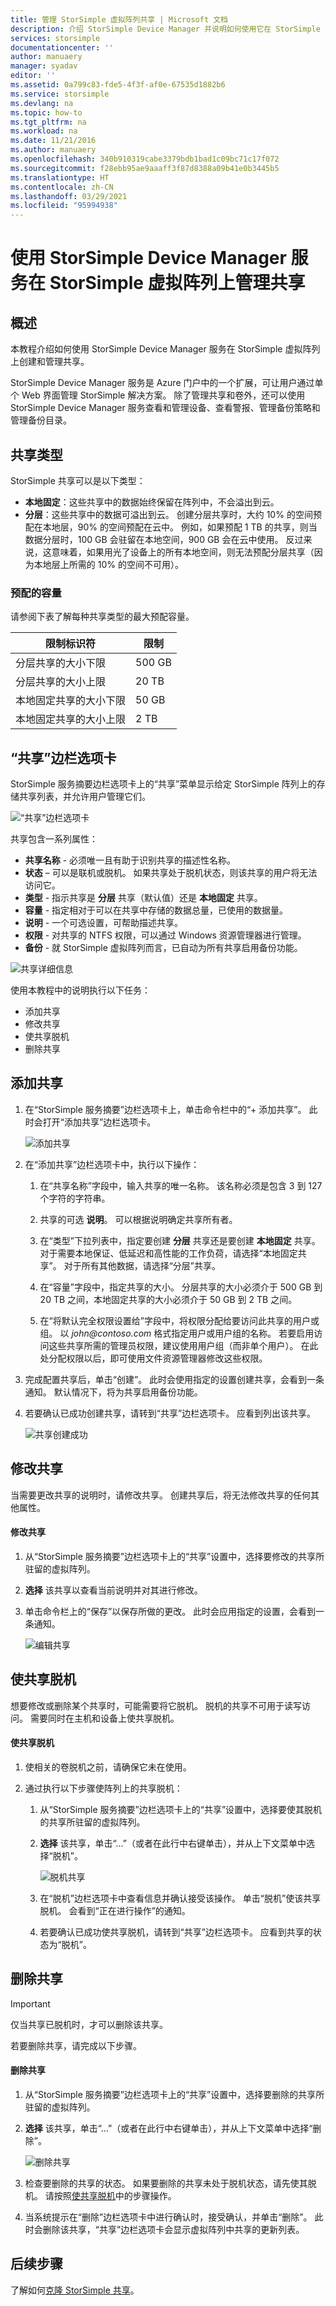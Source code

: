 ```yaml
---
title: 管理 StorSimple 虚拟阵列共享 | Microsoft 文档
description: 介绍 StorSimple Device Manager 并说明如何使用它在 StorSimple 虚拟阵列上管理共享。
services: storsimple
documentationcenter: ''
author: manuaery
manager: syadav
editor: ''
ms.assetid: 0a799c83-fde5-4f3f-af0e-67535d1882b6
ms.service: storsimple
ms.devlang: na
ms.topic: how-to
ms.tgt_pltfrm: na
ms.workload: na
ms.date: 11/21/2016
ms.author: manuaery
ms.openlocfilehash: 340b910319cabe3379bdb1bad1c09bc71c17f072
ms.sourcegitcommit: f28ebb95ae9aaaff3f87d8388a09b41e0b3445b5
ms.translationtype: HT
ms.contentlocale: zh-CN
ms.lasthandoff: 03/29/2021
ms.locfileid: "95994938"
---
```

# <a name="use-the-storsimple-device-manager-service-to-manage-shares-on-the-storsimple-virtual-array"></a>使用 StorSimple Device Manager 服务在 StorSimple 虚拟阵列上管理共享

## <a name="overview"></a>概述

本教程介绍如何使用 StorSimple Device Manager 服务在 StorSimple 虚拟阵列上创建和管理共享。

StorSimple Device Manager 服务是 Azure 门户中的一个扩展，可让用户通过单个 Web 界面管理 StorSimple 解决方案。 除了管理共享和卷外，还可以使用 StorSimple Device Manager 服务查看和管理设备、查看警报、管理备份策略和管理备份目录。

## <a name="share-types"></a>共享类型

StorSimple 共享可以是以下类型：

* **本地固定**：这些共享中的数据始终保留在阵列中，不会溢出到云。
* **分层**：这些共享中的数据可溢出到云。 创建分层共享时，大约 10% 的空间预配在本地层，90% 的空间预配在云中。 例如，如果预配 1 TB 的共享，则当数据分层时，100 GB 会驻留在本地空间，900 GB 会在云中使用。 反过来说，这意味着，如果用光了设备上的所有本地空间，则无法预配分层共享（因为本地层上所需的 10% 的空间不可用）。

### <a name="provisioned-capacity"></a>预配的容量

请参阅下表了解每种共享类型的最大预配容量。

| **限制标识符** | **限制** |
| --- | --- |
| 分层共享的大小下限 |500 GB |
| 分层共享的大小上限 |20 TB |
| 本地固定共享的大小下限 |50 GB |
| 本地固定共享的大小上限 |2 TB |

## <a name="the-shares-blade"></a>“共享”边栏选项卡

StorSimple 服务摘要边栏选项卡上的“共享”菜单显示给定 StorSimple 阵列上的存储共享列表，并允许用户管理它们。

![“共享”边栏选项卡](./media/storsimple-virtual-array-manage-shares/shares-blade.png)

共享包含一系列属性：

* **共享名称** - 必须唯一且有助于识别共享的描述性名称。
* **状态** – 可以是联机或脱机。 如果共享处于脱机状态，则该共享的用户将无法访问它。
* **类型** - 指示共享是 **分层** 共享（默认值）还是 **本地固定** 共享。
* **容量** - 指定相对于可以在共享中存储的数据总量，已使用的数据量。
* **说明** - 一个可选设置，可帮助描述共享。
* **权限** - 对共享的 NTFS 权限，可以通过 Windows 资源管理器进行管理。
* **备份** - 就 StorSimple 虚拟阵列而言，已自动为所有共享启用备份功能。

![共享详细信息](./media/storsimple-virtual-array-manage-shares/share-details.png)

使用本教程中的说明执行以下任务：

* 添加共享
* 修改共享
* 使共享脱机
* 删除共享

## <a name="add-a-share"></a>添加共享

1. 在“StorSimple 服务摘要”边栏选项卡上，单击命令栏中的“+ 添加共享”。 此时会打开“添加共享”边栏选项卡。

    ![添加共享](./media/storsimple-virtual-array-manage-shares/add-share.png)

2. 在“添加共享”边栏选项卡中，执行以下操作：
   
   1. 在“共享名称”字段中，输入共享的唯一名称。 该名称必须是包含 3 到 127 个字符的字符串。

   2. 共享的可选 **说明**。 可以根据说明确定共享所有者。

   3. 在“类型”下拉列表中，指定要创建 **分层** 共享还是要创建 **本地固定** 共享。 对于需要本地保证、低延迟和高性能的工作负荷，请选择“本地固定共享”。 对于所有其他数据，请选择“分层”共享。

   4. 在“容量”字段中，指定共享的大小。 分层共享的大小必须介于 500 GB 到 20 TB 之间，本地固定共享的大小必须介于 50 GB 到 2 TB 之间。

   5. 在“将默认完全权限设置给”字段中，将权限分配给要访问此共享的用户或组。 以 _john@contoso.com_ 格式指定用户或用户组的名称。 若要启用访问这些共享所需的管理员权限，建议使用用户组（而非单个用户）。 在此处分配权限以后，即可使用文件资源管理器修改这些权限。
3. 完成配置共享后，单击“创建”。 此时会使用指定的设置创建共享，会看到一条通知。 默认情况下，将为共享启用备份功能。
4. 若要确认已成功创建共享，请转到“共享”边栏选项卡。 应看到列出该共享。
   
    ![共享创建成功](./media/storsimple-virtual-array-manage-shares/share-success.png)

## <a name="modify-a-share"></a>修改共享

当需要更改共享的说明时，请修改共享。 创建共享后，将无法修改共享的任何其他属性。

#### <a name="to-modify-a-share"></a>修改共享

1. 从“StorSimple 服务摘要”边栏选项卡上的“共享”设置中，选择要修改的共享所驻留的虚拟阵列。
2. **选择** 该共享以查看当前说明并对其进行修改。
3. 单击命令栏上的“保存”以保存所做的更改。 此时会应用指定的设置，会看到一条通知。
   
    ![ 编辑共享](./media/storsimple-virtual-array-manage-shares/share-edit.png)

## <a name="take-a-share-offline"></a>使共享脱机

想要修改或删除某个共享时，可能需要将它脱机。 脱机的共享不可用于读写访问。 需要同时在主机和设备上使共享脱机。

#### <a name="to-take-a-share-offline"></a>使共享脱机

1. 使相关的卷脱机之前，请确保它未在使用。
2. 通过执行以下步骤使阵列上的共享脱机：
   
    1. 从“StorSimple 服务摘要”边栏选项卡上的“共享”设置中，选择要使其脱机的共享所驻留的虚拟阵列。

    2. **选择** 该共享，单击“...”（或者在此行中右键单击），并从上下文菜单中选择“脱机”。
     
        ![脱机共享](./media/storsimple-virtual-array-manage-shares/shares-offline.png)

    3. 在“脱机”边栏选项卡中查看信息并确认接受该操作。 单击“脱机”使该共享脱机。 会看到“正在进行操作”的通知。

    4. 若要确认已成功使共享脱机，请转到“共享”边栏选项卡。 应看到共享的状态为“脱机”。

## <a name="delete-a-share"></a>删除共享

> [!IMPORTANT]
> 仅当共享已脱机时，才可以删除该共享。


若要删除共享，请完成以下步骤。

#### <a name="to-delete-a-share"></a>删除共享

1. 从“StorSimple 服务摘要”边栏选项卡上的“共享”设置中，选择要删除的共享所驻留的虚拟阵列。
2. **选择** 该共享，单击“...”（或者在此行中右键单击），并从上下文菜单中选择“删除”。
   
    ![删除共享](./media/storsimple-virtual-array-manage-shares/share-delete.png)
3. 检查要删除的共享的状态。 如果要删除的共享未处于脱机状态，请先使其脱机。 请按照[使共享脱机](#take-a-share-offline)中的步骤操作。
4. 当系统提示在“删除”边栏选项卡中进行确认时，接受确认，并单击“删除”。 此时会删除该共享，“共享”边栏选项卡会显示虚拟阵列中共享的更新列表。

## <a name="next-steps"></a>后续步骤
了解如何[克隆 StorSimple 共享](storsimple-virtual-array-clone.md)。

